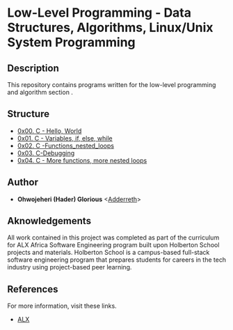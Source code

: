 # Low-Level Programming - Data Structures, Algorithms, Linux/Unix System Programming

## Description

This repository contains programs written for the low-level programming and algorithm section .

## Structure
* [0x00. C - Hello, World](https://github.com/Adderreth/alx-low_level_programming/tree/master/0x00-hello_world)
* [0x01. C - Variables, if, else, while](https://github.com/Adderreth/alx-low_level_programming/tree/master/0x01-variables_if_else_while)
* [0x02. C -Functions_nested_loops](https://github.com/Adderreth/alx-low_level_programming/tree/master/0x02-functions_nested_loops)
* [0x03. C-Debugging](https://github.com/Adderreth/alx-low_level_programming/tree/master/0x03-debugging)
* [0x04. C - More functions, more nested loops](https://github.com/Adderreth/alx-low_level_programming/tree/master/0x04-more_functions_nested_loops)

## Author

* **Ohwojeheri (Hader) Glorious** <[Adderreth](https://github.com/Adderreth)>

## Aknowledgements
All work contained in this project was completed as part of the curriculum for ALX Africa Software Engineering program built upon Holberton School projects and materials. Holberton School is a campus-based full-stack software engineering program that prepares students for careers in the tech industry using project-based peer learning.

## References
For more information, visit these links.

* [ALX](https://www.alxafrica.com)

